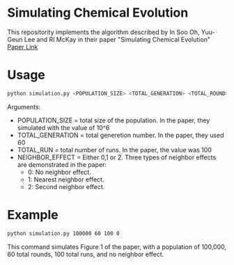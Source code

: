 # Simulating Chemical Evolution
This repositority implements the algorithm described by In Soo Oh, Yuu-Geun Lee and RI McKay in their paper "Simulating Chemical Evolution" [Paper Link](https://ieeexplore.ieee.org/document/5949958)
# Usage
```bash
python simulation.py <POPULATION_SIZE> <TOTAL_GENERATION> <TOTAL_ROUND> <NEIGHBOR_EFFECT>
```
Arguments:
- POPULATION_SIZE = total size of the population. In the paper, they simulated with the value of 10^6
- TOTAL_GENERATION = total generetion number. In the paper, they used 60
- TOTAL_RUN = total number of runs. In the paper, the value was 100
- NEIGHBOR_EFFECT = Either 0,1 or 2. Three types of neighbor effects are demonstrated in the paper:
  - 0: No neighbor effect.
  - 1: Nearest neighbor effect.
  - 2: Second neighbor effect.
# Example
```bash
python simulation.py 100000 60 100 0
```
This command simulates Figure 1 of the paper, with a population of 100,000, 60 total rounds, 100 total runs, and no neighbor effect.
